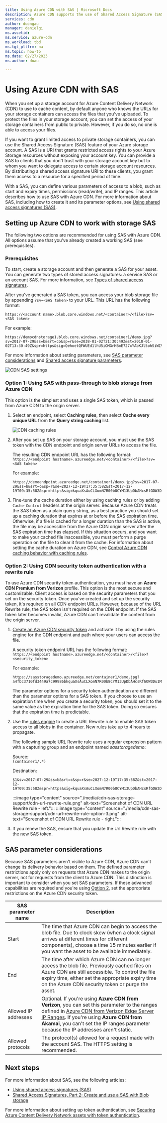 ```yaml
---
title: Using Azure CDN with SAS | Microsoft Docs
description: Azure CDN supports the use of Shared Access Signature (SAS) to grant limited access to private storage containers.
services: cdn
author: duongau
manager: danielgi
ms.assetid: 
ms.service: azure-cdn
ms.workload: tbd
ms.tgt_pltfrm: na
ms.topic: how-to
ms.date: 02/27/2023
ms.author: duau

---
```

# Using Azure CDN with SAS

When you set up a storage account for Azure Content Delivery Network (CDN) to use to cache content, by default anyone who knows the URLs for your storage containers can access the files that you've uploaded. To protect the files in your storage account, you can set the access of your storage containers from public to private. However, if you do so, no one is able to access your files. 

If you want to grant limited access to private storage containers, you can use the Shared Access Signature (SAS) feature of your Azure storage account. A SAS is a URI that grants restricted access rights to your Azure Storage resources without exposing your account key. You can provide a SAS to clients that you don't trust with your storage account key but to whom you want to delegate access to certain storage account resources. By distributing a shared access signature URI to these clients, you grant them access to a resource for a specified period of time.
 
With a SAS, you can define various parameters of access to a blob, such as start and expiry times, permissions (read/write), and IP ranges. This article describes how to use SAS with Azure CDN. For more information about SAS, including how to create it and its parameter options, see [Using shared access signatures (SAS)](../storage/common/storage-sas-overview.md).

## Setting up Azure CDN to work with storage SAS
The following two options are recommended for using SAS with Azure CDN. All options assume that you've already created a working SAS (see prerequisites). 
 
### Prerequisites
To start, create a storage account and then generate a SAS for your asset. You can generate two types of stored access signatures: a service SAS or an account SAS. For more information, see [Types of shared access signatures](../storage/common/storage-sas-overview.md#types-of-shared-access-signatures).

After you've generated a SAS token, you can access your blob storage file by appending `?sv=<SAS token>` to your URL. This URL has the following format: 

`https://<account name>.blob.core.windows.net/<container>/<file>?sv=<SAS token>`
 
For example:

```
https://democdnstorage1.blob.core.windows.net/container1/demo.jpg?sv=2017-07-29&ss=b&srt=co&sp=r&se=2038-01-02T21:30:49Z&st=2018-01-02T13:30:49Z&spr=https&sig=QehoetQFWUEd1lhU5iOMGrHBmE727xYAbKJl5ohSiWI%3D
```

For more information about setting parameters, see [SAS parameter considerations](#sas-parameter-considerations) and [Shared access signature parameters](../storage/common/storage-sas-overview.md#how-a-shared-access-signature-works).

![CDN SAS settings](./media/cdn-sas-storage-support/cdn-sas-settings.png)

### Option 1: Using SAS with pass-through to blob storage from Azure CDN

This option is the simplest and uses a single SAS token, which is passed from Azure CDN to the origin server.
 
1. Select an endpoint, select **Caching rules**, then select **Cache every unique URL** from the **Query string caching** list.

    ![CDN caching rules](./media/cdn-sas-storage-support/cdn-caching-rules.png)

2. After you set up SAS on your storage account, you must use the SAS token with the CDN endpoint and origin server URLs to access the file. 
   
   The resulting CDN endpoint URL has the following format:
   `https://<endpoint hostname>.azureedge.net/<container>/<file>?sv=<SAS token>`

   For example:   
   ```
   https://demoendpoint.azureedge.net/container1/demo.jpg?sv=2017-07-29&ss=b&srt=c&sp=r&se=2027-12-19T17:35:58Z&st=2017-12-19T09:35:58Z&spr=https&sig=kquaXsAuCLXomN7R00b8CYM13UpDbAHcsRfGOW3Du1M%3D
   ```
   
3. Fine-tune the cache duration either by using caching rules or by adding `Cache-Control` headers at the origin server. Because Azure CDN treats the SAS token as a plain query string, as a best practice you should set up a caching duration that expires at or before the SAS expiration time. Otherwise, if a file is cached for a longer duration than the SAS is active, the file may be accessible from the Azure CDN origin server after the SAS expiration time has elapsed. If this situation occurs, and you want to make your cached file inaccessible, you must perform a purge operation on the file to clear it from the cache. For information about setting the cache duration on Azure CDN, see [Control Azure CDN caching behavior with caching rules](cdn-caching-rules.md).

### Option 2: Using CDN security token authentication with a rewrite rule

To use Azure CDN security token authentication, you must have an **Azure CDN Premium from Verizon** profile. This option is the most secure and customizable. Client access is based on the security parameters that you set on the security token. Once you've created and set up the security token, it's required on all CDN endpoint URLs. However, because of the URL Rewrite rule, the SAS token isn't required on the CDN endpoint. If the SAS token later becomes invalid, Azure CDN can't revalidate the content from the origin server.

1. [Create an Azure CDN security token](./cdn-token-auth.md#setting-up-token-authentication) and activate it by using the rules engine for the CDN endpoint and path where your users can access the file.

   A security token endpoint URL has the following format:   
   `https://<endpoint hostname>.azureedge.net/<container>/<file>?<security_token>`
 
   For example:   
   ```
   https://sasstoragedemo.azureedge.net/container1/demo.jpg?a4fbc3710fd3449a7c99986bkquaXsAuCLXomN7R00b8CYM13UpDbAHcsRfGOW3Du1M%3D
   ```
       
   The parameter options for a security token authentication are different than the parameter options for a SAS token. If you choose to use an expiration time when you create a security token, you should set it to the same value as the expiration time for the SAS token. Doing so ensures that the expiration time is predictable. 
 
2. Use the [rules engine](./cdn-verizon-premium-rules-engine.md) to create a URL Rewrite rule to enable SAS token access to all blobs in the container. New rules take up to 4 hours to propagate.

   The following sample URL Rewrite rule uses a regular expression pattern with a capturing group and an endpoint named *sasstoragedemo*:
   
   Source:   
   `(container1/.*)`
   
   Destination:   
   ```
   $1&sv=2017-07-29&ss=b&srt=c&sp=r&se=2027-12-19T17:35:58Z&st=2017-12-19T09:35:58Z&spr=https&sig=kquaXsAuCLXomN7R00b8CYM13UpDbAHcsRfGOW3Du1M%3D
   ```
    :::image type="content" source="./media/cdn-sas-storage-support/cdn-url-rewrite-rule.png" alt-text="Screenshot of CDN URL Rewrite rule - left.":::
    :::image type="content" source="./media/cdn-sas-storage-support/cdn-url-rewrite-rule-option-3.png" alt-text="Screenshot of CDN URL Rewrite rule - right.":::

3. If you renew the SAS, ensure that you update the Url Rewrite rule with the new SAS token. 

## SAS parameter considerations

Because SAS parameters aren't visible to Azure CDN, Azure CDN can't change its delivery behavior based on them. The defined parameter restrictions apply only on requests that Azure CDN makes to the origin server, not for requests from the client to Azure CDN. This distinction is important to consider when you set SAS parameters. If these advanced capabilities are required and you're using [Option 2](#option-2-using-cdn-security-token-authentication-with-a-rewrite-rule), set the appropriate restrictions on the Azure CDN security token.

| SAS parameter name | Description |
| --- | --- |
| Start | The time that Azure CDN can begin to access the blob file. Due to clock skew (when a clock signal arrives at different times for different components), choose a time 15 minutes earlier if you want the asset to be available immediately. |
| End | The time after which Azure CDN can no longer access the blob file. Previously cached files on Azure CDN are still accessible. To control the file expiry time, either set the appropriate expiry time on the Azure CDN security token or purge the asset. |
| Allowed IP addresses | Optional. If you're using **Azure CDN from Verizon**, you can set this parameter to the ranges defined in [Azure CDN from Verizon Edge Server IP Ranges](./cdn-pop-list-api.md). If you're using **Azure CDN from Akamai**, you can't set the IP ranges parameter because the IP addresses aren't static.|
| Allowed protocols | The protocol(s) allowed for a request made with the account SAS. The HTTPS setting is recommended.|

## Next steps

For more information about SAS, see the following articles:
- [Using shared access signatures (SAS)](../storage/common/storage-sas-overview.md)
- [Shared Access Signatures, Part 2: Create and use a SAS with Blob storage](../storage/common/storage-sas-overview.md)

For more information about setting up token authentication, see [Securing Azure Content Delivery Network assets with token authentication](./cdn-token-auth.md).
